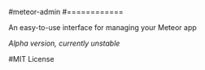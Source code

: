 #meteor-admin
#============

An easy-to-use interface for managing your Meteor app

*Alpha version, currently unstable*

#MIT License
